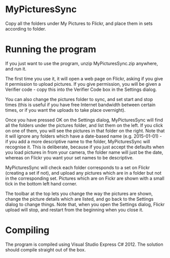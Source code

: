 # MyPicturesSync
Copy all the folders under My Pictures to Flickr, and place them in sets according to folder.

# Running the program

If you just want to use the program, unzip MyPicturesSync.zip anywhere, and run it.

The first time you use it, it will open a web page on Flickr, asking if you give it permission to upload pictures. 
If you give permission, you will be given a Verifier code - copy this into the Verifier Code box in the
Settings dialog.

You can also change the pictures folder to sync, and set start and stop times (this is useful if you have
free Internet bandwidth between certain times, or if you want the uploads to take place overnight).

Once you have pressed OK on the Settings dialog, MyPicturesSync will find all the folders under the pictures folder, and list them on the left. If you click on one of them, you will see the pictures in that folder on the right. Note that it will ignore any folders which have a date-based name (e.g. 2015-01-01) - if you add a more descriptive name to the folder, MyPicturesSync will recognise it. This is deliberate, because if you just accept the defaults when you load pictures in from your camera, the folder name will just be the date, whereas on Flickr you want your set names to be descriptive.

MyPicturesSync will check each folder corresponds to a set on Flickr (creating a set if not), and upload any pictures which are in a folder but not in the corresponding set. Pictures which are on Fickr are shown with a small tick in the bottom left hand corner.

The toolbar at the top lets you change the way the pictures are shown, change the picture details which are listed, and go back to the Settings dialog to change things. Note that, when you open the Settings dialog, Flickr upload will stop, and restart from the beginning when you close it.

# Compiling

The program is compiled using Visual Studio Express C# 2012. The solution should compile straight out of the box.

